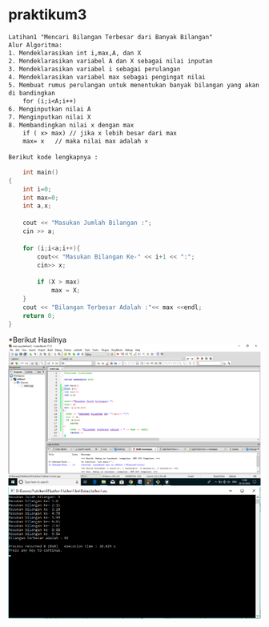 # praktikum3
```
Latihan1 "Mencari Bilangan Terbesar dari Banyak Bilangan"
Alur Algoritma:
1. Mendeklarasikan int i,max,A, dan X
2. Mendeklarasikan variabel A dan X sebagai nilai inputan
3. Mendeklarasikan variabel i sebagai perulangan
4. Mendeklarasikan variabel max sebagai pengingat nilai
5. Membuat rumus perulangan untuk menentukan banyak bilangan yang akan di bandingkan
	for (i;i<A;i++)
6. Menginputkan nilai A
7. Menginputkan nilai X
8. Membandingkan nilai x dengan max
	if ( x> max) // jika x lebih besar dari max
	max= x   // maka nilai max adalah x

Berikut kode lengkapnya :
```
```c++
	int main()
{
    int i=0;
    int max=0;
    int a,x;

    cout << "Masukan Jumlah Bilangan :";
    cin >> a;

    for (i;i<a;i++){
        cout<< "Masukan Bilangan Ke-" << i+1 << ":";
        cin>> x;

        if (X > max)
            max = X;
    }
    cout << "Bilangan Terbesar Adalah :"<< max <<endl;
    return 0;
}
```

*Berikut Hasilnya
![img](https://raw.githubusercontent.com/danangadita91/praktikum03/master/Latihan1/latihan1/P3_Latihan1_CB.png)
![img](https://github.com/danangadita91/praktikum03/blob/master/Latihan1/latihan1/p3_latihan1_Run.png)
